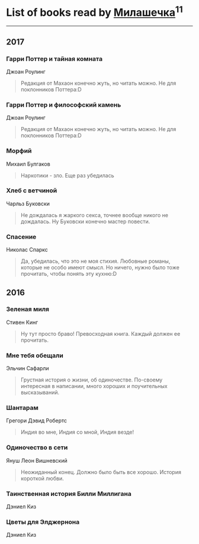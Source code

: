 # List of books read by [Милашечка](http://vk.com/id200601396)<sup>11</sup>
---

## 2017

### Гарри Поттер и тайная комната
Джоан Роулинг
> Редакция от Махаон конечно жуть, но читать можно. Не для поклонников Поттера:D


### Гарри Поттер и философский камень
Джоан Роулинг
> Редакция от Махаон конечно жуть, но читать можно. Не для поклонников Поттера:D


### Морфий
Михаил Булгаков
> Наркотики - зло. Еще раз убедилась


### Хлеб с ветчиной
Чарльз Буковски
> Не дождалась я жаркого секса, точнее вообще никого не дождалась. Ну Буковски конечно мастер повести.


### Спасение
Николас Спаркс
> Да, убедилась, что это не моя стихия. Любовные романы, которые не особо имеют смысл. Но ничего, нужно было тоже прочитать, чтобы понять эту кухню:D



## 2016

### Зеленая миля
Стивен Кинг
> Ну тут просто браво! Превосходная книга. Каждый должен ее прочитать.


### Мне тебя обещали
Эльчин Сафарли
> Грустная история о жизни, об одиночестве. По-своему интересная в написании, много хороших и поучительных высказываний.


### Шантарам
Грегори Дэвид Робертс
> Индия во мне, Индия со мной, Индия везде!


### Одиночество в сети
Януш Леон Вишневский
> Неожиданный конец. Должно было быть все хорошо. История короткой любви.


### Таинственная история Билли Миллигана
Дэниел Киз


### Цветы для Элджернона
Дэниел Киз



